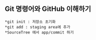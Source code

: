 ## Git 명령어와 GitHub 이해하기
    *git init : 저장소 초기화
    *git add : staging area에 추가
    *SourceTree 에서 app/commit 하기
